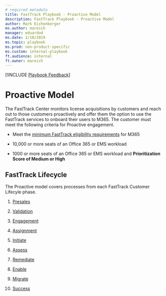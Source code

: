 ```yaml
---  
# required metadata  
title: FastTrack Playbook - Proactive Model
description: FastTrack Playbook - Proactive Model
author: Mark Eichenberger
ms.author: mareich
manager: eduardod  
ms.date: 2/18/2019  
ms.topic: playbook  
ms.prod: non-product-specific  
ms.custom: internal-playbook  
ft.audience: internal  
ft.owner: mareich
--- 
```

[!INCLUDE [Playbook Feedback](./includes/questions-feedback.md)]
# Proactive Model

The FastTrack Center monitors license acquisitions by customers and reach out to those customers proactively and offer them the option to use the FastTrack services to onboard their users to M365. The customer must meet the following criteria for Proactive engagement.

  - Meet the [minimum FastTrack eligibility requirements](https://docs.microsoft.com/en-us/fasttrack/m365-eligible-services-and-plans) for M365

  - 10,000 or more seats of an Office 365 or EMS workload

  - 1000 or more seats of an Office 365 or EMS workload and **Prioritization Score of Medium or High**

## FastTrack Lifecycle

The Proactive model covers processes from each FastTrack Customer Lifecyle phase.

1.  [Presales](phase-presales.md)

2.  [Validation](phase-validation.md)

3.  [Engagement](phase-engagement.md)

4.  [Assignment](phase-assignment.md)

5.  [Initiate](phase-initiate.md)

6.  [Assess](phase-assess.md)

7.  [Remediate](phase-remediate.md)

8.  [Enable](phase-enable.md)

9.  [Migrate](phase-migrate.md)

10. [Success](phase-success.md)

